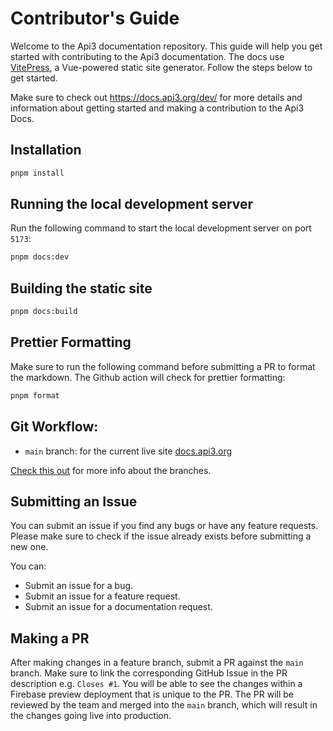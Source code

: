 # Contributor's Guide

Welcome to the Api3 documentation repository. This guide will help you get
started with contributing to the Api3 documentation. The docs use [VitePress](https://vitepress.dev/), a Vue-powered static
site generator. Follow the steps below to get started.

Make sure to check out https://docs.api3.org/dev/ for more details and
information about getting started and making a contribution to the Api3 Docs.

## Installation

```bash
pnpm install
```

## Running the local development server

Run the following command to start the local development server on port `5173`:

```bash
pnpm docs:dev
```

## Building the static site

```bash
pnpm docs:build
```

## Prettier Formatting

Make sure to run the following command before submitting a PR to format the
markdown. The Github action will check for prettier formatting:

```bash
pnpm format
```

## Git Workflow:

- `main` branch: for the current live site [docs.api3.org](https://docs.api3.org)

[Check this out](https://docs.api3.org/dev/firebase.html#repo-branches) for more
info about the branches.

## Submitting an Issue

You can submit an issue if you find any bugs or have any feature requests.
Please make sure to check if the issue already exists before submitting a new
one.

You can:

- Submit an issue for a bug.
- Submit an issue for a feature request.
- Submit an issue for a documentation request.

## Making a PR

After making changes in a feature branch, submit a PR against the `main` branch.
Make sure to link the corresponding GitHub Issue in the PR description e.g.
`Closes #1`. You will be able to see the changes within a Firebase preview
deployment that is unique to the PR. The PR will be reviewed by the team and
merged into the `main` branch, which will result in the changes going live into
production.
